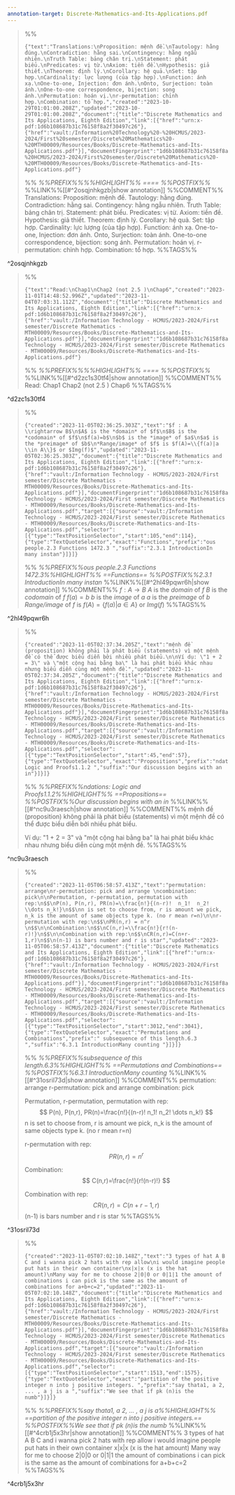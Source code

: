```yaml
---
annotation-target: Discrete-Mathematics-and-Its-Applications.pdf
---
```








>%%
>```annotation-json
>{"text":"Translations:\nProposition: mệnh đề.\nTautology: hằng đúng.\nContradiction: hằng sai.\nContingency: hằng ngẫu nhiên.\nTruth Table: bảng chân trị.\nStatement: phát biểu.\nPredicates: vị từ.\nAxiom: tiền đề.\nHypothesis: giả thiết.\nTheorem: định lý.\nCorollary: hệ quả.\nSet: tập hợp.\nCardinality: lực lượng (của tập hợp).\nFunction: ánh xạ.\nOne-to-one, Injection: đơn ánh.\nOnto, Surjection: toàn ánh.\nOne-to-one correspondence, bijection: song ánh.\nPermutation: hoán vị.\nr-permutation: chỉnh hợp.\nCombination: tổ hợp.","created":"2023-10-29T01:01:00.208Z","updated":"2023-10-29T01:01:00.208Z","document":{"title":"Discrete Mathematics and Its Applications, Eighth Edition","link":[{"href":"urn:x-pdf:1d6b108687b31c76158f8a2f30497c26"},{"href":"vault:/Information%20Technology%20-%20HCMUS/2023-2024/First%20semester/Discrete%20Mathematics%20-%20MTH00009/Resources/Books/Discrete-Mathematics-and-Its-Applications.pdf"}],"documentFingerprint":"1d6b108687b31c76158f8a2f30497c26"},"uri":"vault:/Information%20Technology%20-%20HCMUS/2023-2024/First%20semester/Discrete%20Mathematics%20-%20MTH00009/Resources/Books/Discrete-Mathematics-and-Its-Applications.pdf"}
>```
>%%
>*%%PREFIX%%%%HIGHLIGHT%% ==== %%POSTFIX%%*
>%%LINK%%[[#^2osqjnhkgzb|show annotation]]
>%%COMMENT%%
>Translations:
>Proposition: mệnh đề.
>Tautology: hằng đúng.
>Contradiction: hằng sai.
>Contingency: hằng ngẫu nhiên.
>Truth Table: bảng chân trị.
>Statement: phát biểu.
>Predicates: vị từ.
>Axiom: tiền đề.
>Hypothesis: giả thiết.
>Theorem: định lý.
>Corollary: hệ quả.
>Set: tập hợp.
>Cardinality: lực lượng (của tập hợp).
>Function: ánh xạ.
>One-to-one, Injection: đơn ánh.
>Onto, Surjection: toàn ánh.
>One-to-one correspondence, bijection: song ánh.
>Permutation: hoán vị.
>r-permutation: chỉnh hợp.
>Combination: tổ hợp.
>%%TAGS%%
>
^2osqjnhkgzb



















>%%
>```annotation-json
>{"text":"Read:\nChap1\nChap2 (not 2.5 )\nChap6","created":"2023-11-01T14:48:52.996Z","updated":"2023-11-04T07:03:31.112Z","document":{"title":"Discrete Mathematics and Its Applications, Eighth Edition","link":[{"href":"urn:x-pdf:1d6b108687b31c76158f8a2f30497c26"},{"href":"vault:/Information Technology - HCMUS/2023-2024/First semester/Discrete Mathematics - MTH00009/Resources/Books/Discrete-Mathematics-and-Its-Applications.pdf"}],"documentFingerprint":"1d6b108687b31c76158f8a2f30497c26"},"uri":"vault:/Information Technology - HCMUS/2023-2024/First semester/Discrete Mathematics - MTH00009/Resources/Books/Discrete-Mathematics-and-Its-Applications.pdf"}
>```
>%%
>*%%PREFIX%%%%HIGHLIGHT%% ==== %%POSTFIX%%*
>%%LINK%%[[#^d2zc1s30tf4|show annotation]]
>%%COMMENT%%
>Read:
>Chap1
>Chap2 (not 2.5 )
>Chap6
>%%TAGS%%
>
^d2zc1s30tf4



>%%
>```annotation-json
>{"created":"2023-11-05T02:36:25.303Z","text":"$f : A \\rightarrow B$\n$A$ is the *domain* of $f$\n$B$ is the *codomain* of $f$\n$f(a)=b$\n$b$ is the *image* of $a$\n$a$ is the *preimage* of $b$\n*Range/image* of $f$ is $f(A)=\\{f(a)|a \\in A\\}$ or $Img(f)$","updated":"2023-11-05T02:36:25.303Z","document":{"title":"Discrete Mathematics and Its Applications, Eighth Edition","link":[{"href":"urn:x-pdf:1d6b108687b31c76158f8a2f30497c26"},{"href":"vault:/Information Technology - HCMUS/2023-2024/First semester/Discrete Mathematics - MTH00009/Resources/Books/Discrete-Mathematics-and-Its-Applications.pdf"}],"documentFingerprint":"1d6b108687b31c76158f8a2f30497c26"},"uri":"vault:/Information Technology - HCMUS/2023-2024/First semester/Discrete Mathematics - MTH00009/Resources/Books/Discrete-Mathematics-and-Its-Applications.pdf","target":[{"source":"vault:/Information Technology - HCMUS/2023-2024/First semester/Discrete Mathematics - MTH00009/Resources/Books/Discrete-Mathematics-and-Its-Applications.pdf","selector":[{"type":"TextPositionSelector","start":105,"end":114},{"type":"TextQuoteSelector","exact":"Functions","prefix":"ous people.2.3 Functions 1472.3 ","suffix":"2.3.1 IntroductionIn many instan"}]}]}
>```
>%%
>*%%PREFIX%%ous people.2.3 Functions 1472.3%%HIGHLIGHT%% ==Functions== %%POSTFIX%%2.3.1 IntroductionIn many instan*
>%%LINK%%[[#^2hl49pqwr6h|show annotation]]
>%%COMMENT%%
>$f : A \rightarrow B$
>$A$ is the *domain* of $f$
>$B$ is the *codomain* of $f$
>$f(a)=b$
>$b$ is the *image* of $a$
>$a$ is the *preimage* of $b$
>*Range/image* of $f$ is $f(A)=\{f(a)|a \in A\}$ or $Img(f)$
>%%TAGS%%
>
^2hl49pqwr6h


>%%
>```annotation-json
>{"created":"2023-11-05T02:37:34.205Z","text":"mệnh đề (proposition) không phải là phát biểu (statements) vì một mệnh đề có thể được biểu diễn bởi nhiều phát biểu.\n\nVí dụ: \"1 + 2 = 3\" và \"một cộng hai bằng ba\" là hai phát biểu khác nhau nhưng biểu diễn cùng một mệnh đề.","updated":"2023-11-05T02:37:34.205Z","document":{"title":"Discrete Mathematics and Its Applications, Eighth Edition","link":[{"href":"urn:x-pdf:1d6b108687b31c76158f8a2f30497c26"},{"href":"vault:/Information Technology - HCMUS/2023-2024/First semester/Discrete Mathematics - MTH00009/Resources/Books/Discrete-Mathematics-and-Its-Applications.pdf"}],"documentFingerprint":"1d6b108687b31c76158f8a2f30497c26"},"uri":"vault:/Information Technology - HCMUS/2023-2024/First semester/Discrete Mathematics - MTH00009/Resources/Books/Discrete-Mathematics-and-Its-Applications.pdf","target":[{"source":"vault:/Information Technology - HCMUS/2023-2024/First semester/Discrete Mathematics - MTH00009/Resources/Books/Discrete-Mathematics-and-Its-Applications.pdf","selector":[{"type":"TextPositionSelector","start":45,"end":57},{"type":"TextQuoteSelector","exact":"Propositions","prefix":"ndations: Logic and Proofs1.1.2 ","suffix":"Our discussion begins with an in"}]}]}
>```
>%%
>*%%PREFIX%%ndations: Logic and Proofs1.1.2%%HIGHLIGHT%% ==Propositions== %%POSTFIX%%Our discussion begins with an in*
>%%LINK%%[[#^nc9u3raesch|show annotation]]
>%%COMMENT%%
>mệnh đề (proposition) không phải là phát biểu (statements) vì một mệnh đề có thể được biểu diễn bởi nhiều phát biểu.
>
>Ví dụ: "1 + 2 = 3" và "một cộng hai bằng ba" là hai phát biểu khác nhau nhưng biểu diễn cùng một mệnh đề.
>%%TAGS%%
>
^nc9u3raesch




>%%
>```annotation-json
>{"created":"2023-11-05T06:58:57.413Z","text":"permutation: arrange\nr-permutation: pick and arrange \ncombination: pick\n\nPermutation, r-permutation, permutation with rep:\n$$\nP(n), P(n,r), PR(n)=\\frac{n!}{(n-r)!  n_1!  n_2!  \\dots n_k!}\n$$\nn is set to choose from, r is amount we pick, n_k is the amount of same objects type k. (no r mean r=n)\n\nr-permutation with rep:\n$$\nPR(n,r) = n^r \n$$\n\nCombination:\n$$\nC(n,r)=\\frac{n!}{r!(n-r)!}\n$$\n\nCombination with rep:\n$$\nCR(n,r)=C(n+r-1,r)\n$$\n(n-1) is bars number and r is star","updated":"2023-11-05T06:58:57.413Z","document":{"title":"Discrete Mathematics and Its Applications, Eighth Edition","link":[{"href":"urn:x-pdf:1d6b108687b31c76158f8a2f30497c26"},{"href":"vault:/Information Technology - HCMUS/2023-2024/First semester/Discrete Mathematics - MTH00009/Resources/Books/Discrete-Mathematics-and-Its-Applications.pdf"}],"documentFingerprint":"1d6b108687b31c76158f8a2f30497c26"},"uri":"vault:/Information Technology - HCMUS/2023-2024/First semester/Discrete Mathematics - MTH00009/Resources/Books/Discrete-Mathematics-and-Its-Applications.pdf","target":[{"source":"vault:/Information Technology - HCMUS/2023-2024/First semester/Discrete Mathematics - MTH00009/Resources/Books/Discrete-Mathematics-and-Its-Applications.pdf","selector":[{"type":"TextPositionSelector","start":3012,"end":3041},{"type":"TextQuoteSelector","exact":"Permutations and Combinations","prefix":" subsequence of this length.6.3 ","suffix":"6.3.1 IntroductionMany counting "}]}]}
>```
>%%
>*%%PREFIX%%subsequence of this length.6.3%%HIGHLIGHT%% ==Permutations and Combinations== %%POSTFIX%%6.3.1 IntroductionMany counting*
>%%LINK%%[[#^31osril73d|show annotation]]
>%%COMMENT%%
>permutation: arrange
>r-permutation: pick and arrange 
>combination: pick
>
>Permutation, r-permutation, permutation with rep:
>$$
>P(n), P(n,r), PR(n)=\frac{n!}{(n-r)!  n_1!  n_2!  \dots n_k!}
>$$
>n is set to choose from, r is amount we pick, n_k is the amount of same objects type k. (no r mean r=n)
>
>r-permutation with rep:
>$$
>PR(n,r) = n^r 
>$$
>
>Combination:
>$$
>C(n,r)=\frac{n!}{r!(n-r)!}
>$$
>
>Combination with rep:
>$$
>CR(n,r)=C(n+r-1,r)
>$$
>(n-1) is bars number and r is star
>%%TAGS%%
>
^31osril73d


>%%
>```annotation-json
>{"created":"2023-11-05T07:02:10.148Z","text":"3 types of hat A B C and i wanna pick 2 hats with rep allow\ni would imagine people put hats in their own container\nx|x|x (x is the hat amount)\nMany way for me to choose 2|0|0 or 0|1|1 the amount of combinations i can pick is the same as the amount of combinations for a+b+c=2","updated":"2023-11-05T07:02:10.148Z","document":{"title":"Discrete Mathematics and Its Applications, Eighth Edition","link":[{"href":"urn:x-pdf:1d6b108687b31c76158f8a2f30497c26"},{"href":"vault:/Information Technology - HCMUS/2023-2024/First semester/Discrete Mathematics - MTH00009/Resources/Books/Discrete-Mathematics-and-Its-Applications.pdf"}],"documentFingerprint":"1d6b108687b31c76158f8a2f30497c26"},"uri":"vault:/Information Technology - HCMUS/2023-2024/First semester/Discrete Mathematics - MTH00009/Resources/Books/Discrete-Mathematics-and-Its-Applications.pdf","target":[{"source":"vault:/Information Technology - HCMUS/2023-2024/First semester/Discrete Mathematics - MTH00009/Resources/Books/Discrete-Mathematics-and-Its-Applications.pdf","selector":[{"type":"TextPositionSelector","start":1513,"end":1575},{"type":"TextQuoteSelector","exact":"partition of the positive integer n into j positive integers. ","prefix":"say thata1, a 2, ... , a j is a ","suffix":"We see that if pk (n)is the numb"}]}]}
>```
>%%
>*%%PREFIX%%say thata1, a 2, ... , a j is a%%HIGHLIGHT%% ==partition of the positive integer n into j positive integers.== %%POSTFIX%%We see that if pk (n)is the numb*
>%%LINK%%[[#^4crb1j5x3hr|show annotation]]
>%%COMMENT%%
>3 types of hat A B C and i wanna pick 2 hats with rep allow
>i would imagine people put hats in their own container
>x|x|x (x is the hat amount)
>Many way for me to choose 2|0|0 or 0|1|1 the amount of combinations i can pick is the same as the amount of combinations for a+b+c=2
>%%TAGS%%
>
^4crb1j5x3hr
